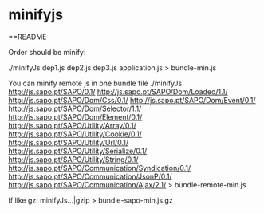 minifyjs
========

==README

Order should be minify:

./minifyJs dep1.js dep2.js dep3.js application.js > bundle-min.js


You can minify remote js in one bundle file
 ./minifyJs http://js.sapo.pt/SAPO/0.1/ http://js.sapo.pt/SAPO/Dom/Loaded/1.1/ http://js.sapo.pt/SAPO/Dom/Css/0.1/ http://js.sapo.pt/SAPO/Dom/Event/0.1/ http://js.sapo.pt/SAPO/Dom/Selector/1.1/ http://js.sapo.pt/SAPO/Dom/Element/0.1/ http://js.sapo.pt/SAPO/Utility/Array/0.1/ http://js.sapo.pt/SAPO/Utility/Cookie/0.1/ http://js.sapo.pt/SAPO/Utility/Url/0.1/ http://js.sapo.pt/SAPO/Utility/Serialize/0.1/ http://js.sapo.pt/SAPO/Utility/String/0.1/ http://js.sapo.pt/SAPO/Communication/Syndication/0.1/ http://js.sapo.pt/SAPO/Communication/JsonP/0.1/ http://js.sapo.pt/SAPO/Communication/Ajax/2.1/ > bundle-remote-min.js


If like gz: minifyJs...|gzip > bundle-sapo-min.js.gz
